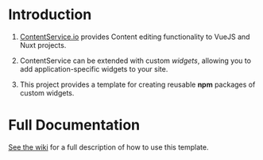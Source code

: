 # Introduction

1. [ContentService.io](http://contentservice.io) provides Content editing functionality to VueJS and Nuxt projects.

2. ContentService can be extended with custom _widgets_, allowing you to add application-specific widgets to your site.

3. This project provides a template for creating reusable **npm** packages of custom widgets.


# Full Documentation

[See the wiki](https://github.com/tooltwist/vue-whatever/wiki) for a full description of how to use this template.
